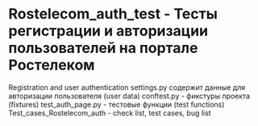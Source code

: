 # Rostelecom_auth_test - Тесты регистрации и авторизации пользователей на портале Ростелеком
Registration and user authentication 
settings.py содержит данные для авторизации пользователя (user data)
conftest.py - фикстуры проекта (fixtures)
test_auth_page.py - тестовые функции (test functions)
Test_cases_Rostelecom_auth - check list, test cases, bug list
